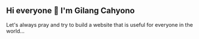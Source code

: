 ## Hi everyone 👋 I'm Gilang Cahyono
Let's always pray and try to build a website that is useful for everyone in the world...
